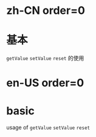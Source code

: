 # zh-CN order=0

# 基本

`getValue` `setValue` `reset` 的使用

# en-US order=0

# basic

usage of `getValue` `setValue` `reset`
